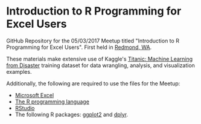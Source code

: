 # Introduction to R Programming for Excel Users

GitHub Repository for the 05/03/2017 Meetup titled "Introduction to R Programming for Excel Users". First held in [Redmond, WA](https://www.meetup.com/data-science-dojo/events/239049571/).

These materials make extensive use of Kaggle's [Titanic: Machine Learning from Disaster](https://www.kaggle.com/c/titanic) training dataset for data wrangling, analysis, and visualization examples.

Additionally, the following are required to use the files for the Meetup:

* [Microsoft Excel](www.microsoftstore.com/Excel)
* [The R programming language](https://cran.rstudio.com/)
* [RStudio](https://www.rstudio.com/products/rstudio/download/)
* The following R packages: [ggplot2](https://cran.r-project.org/web/packages/ggplot2/index.html) and [dplyr](https://cran.r-project.org/web/packages/dplyr/index.html).
